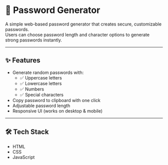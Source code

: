 # 🔐 Password Generator

A simple web-based password generator that creates secure, customizable passwords.  
Users can choose password length and character options to generate strong passwords instantly.

---

## ✨ Features
- Generate random passwords with:
  - ✅ Uppercase letters
  - ✅ Lowercase letters
  - ✅ Numbers
  - ✅ Special characters
- Copy password to clipboard with one click
- Adjustable password length
- Responsive UI (works on desktop & mobile)

---

## 🛠 Tech Stack
- HTML  
- CSS  
- JavaScript
